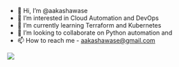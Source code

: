 - 👋 Hi, I’m @aakashawase
- 👀 I’m interested in Cloud Automation and DevOps
- 🌱 I’m currently learning Terraform and Kubernetes
- 💞️ I’m looking to collaborate on Python automation and 
- 📫 How to reach me - aakashawase@gmail.com


![](https://komarev.com/ghpvc/?username=aakashawase&style=flat-square&color=blue)
